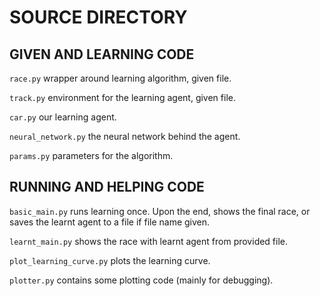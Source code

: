 SOURCE DIRECTORY
================

GIVEN AND LEARNING CODE
-----------------------

`race.py` wrapper around learning algorithm, given file.

`track.py` environment for the learning agent, given file.

`car.py` our learning agent.

`neural_network.py` the neural network behind the agent.

`params.py` parameters for the algorithm.


RUNNING AND HELPING CODE
------------------------

`basic_main.py` runs learning once. Upon the end, shows the final race, or
saves the learnt agent to a file if file name given.

`learnt_main.py` shows the race with learnt agent from provided file.

`plot_learning_curve.py` plots the learning curve.

`plotter.py` contains some plotting code (mainly for debugging).

